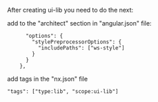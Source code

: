 After creating ui-lib you need to do the next:

add to the "architect" section in "angular.json" file:

          "options": {
            "stylePreprocessorOptions": {
              "includePaths": ["ws-style"]
            }
          }
        },
add tags in the "nx.json" file

```
"tags": ["type:lib", "scope:ui-lib"]
```
